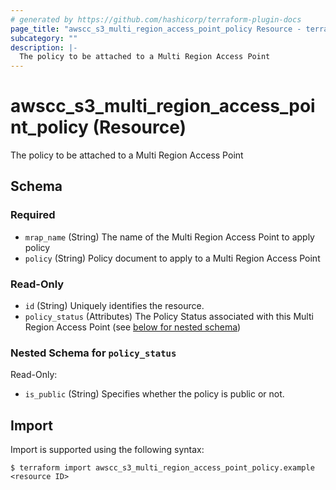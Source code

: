 ```yaml
---
# generated by https://github.com/hashicorp/terraform-plugin-docs
page_title: "awscc_s3_multi_region_access_point_policy Resource - terraform-provider-awscc"
subcategory: ""
description: |-
  The policy to be attached to a Multi Region Access Point
---
```


# awscc_s3_multi_region_access_point_policy (Resource)

The policy to be attached to a Multi Region Access Point



<!-- schema generated by tfplugindocs -->
## Schema

### Required

- `mrap_name` (String) The name of the Multi Region Access Point to apply policy
- `policy` (String) Policy document to apply to a Multi Region Access Point

### Read-Only

- `id` (String) Uniquely identifies the resource.
- `policy_status` (Attributes) The Policy Status associated with this Multi Region Access Point (see [below for nested schema](#nestedatt--policy_status))

<a id="nestedatt--policy_status"></a>
### Nested Schema for `policy_status`

Read-Only:

- `is_public` (String) Specifies whether the policy is public or not.

## Import

Import is supported using the following syntax:

```shell
$ terraform import awscc_s3_multi_region_access_point_policy.example <resource ID>
```
